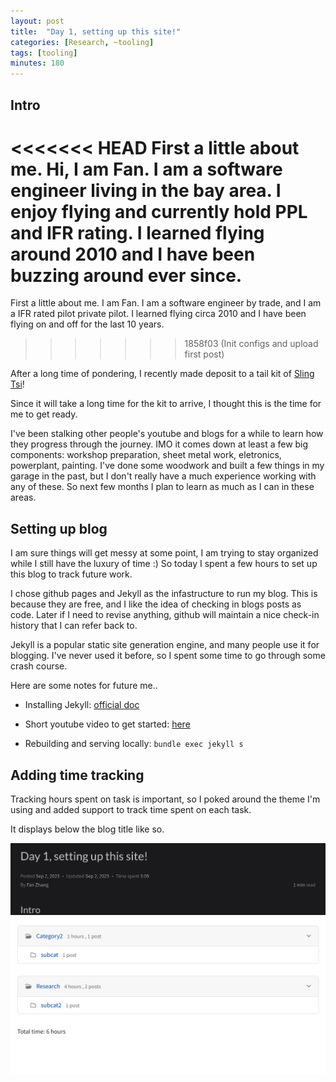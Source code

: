```yaml
---
layout: post
title:  "Day 1, setting up this site!"
categories: [Research, ~tooling]
tags: [tooling]
minutes: 180
---
```


## Intro

<<<<<<< HEAD
First a little about me. Hi, I am Fan. I am a software engineer living in the bay area. I enjoy flying and currently hold PPL and IFR rating. I learned flying around 2010 and I have been buzzing around ever since.
=======
First a little about me. I am Fan. I am a software engineer by trade, and I am a IFR rated pilot private pilot. I learned flying circa 2010 and I have been flying on and off for the last 10 years.
>>>>>>> 1858f03 (Init configs and upload first post)

After a long time of pondering, I recently made deposit to a tail kit
of [Sling Tsi](https://www.airplanefactory.com/aircraft/sling-tsi/)!

Since it will take a long time for the kit to arrive, I thought this is the time for me to get ready. 

I've been stalking other people's youtube and blogs for a while to learn how they progress through the journey. IMO it comes down at least a few big components: workshop preparation, sheet metal work, eletronics, powerplant, painting.  I've done some woodwork and built a few things in my garage in the past, but I don't really have a much experience working with any of these. So next few months I plan to learn as much as I can in these areas.

## Setting up blog

I am sure things will get messy at some point, I am trying to stay organized while I still have the luxury of time :) So today I spent a few hours to set up this blog to track future work.

I chose github pages and Jekyll as the infastructure to run my blog. This is because they are free, and I like the idea of checking in blogs posts as code. Later if I need to revise anything, github will maintain a nice check-in history that I can refer back to.

Jekyll is a popular static site generation engine, and many people use it for blogging. I've never used it before, so I spent some time to go through some crash course.

Here are some notes for future me..

* Installing Jekyll: [official doc](https://jekyllrb.com/docs/installation/)

* Short youtube video to get started: [here](https://www.youtube.com/watch?v=F8iOU1ci19Q)

* Rebuilding and serving locally: `bundle exec jekyll s`

## Adding time tracking

Tracking hours spent on task is important, so I poked around the theme I'm using and added support to track time spent on each task.

It displays below the blog title like so.

![Time spent screenshot](/assets/img/screenshots/time_spent.png)
![Time spent screenshot](/assets/img/screenshots/time_spent_total.png)

